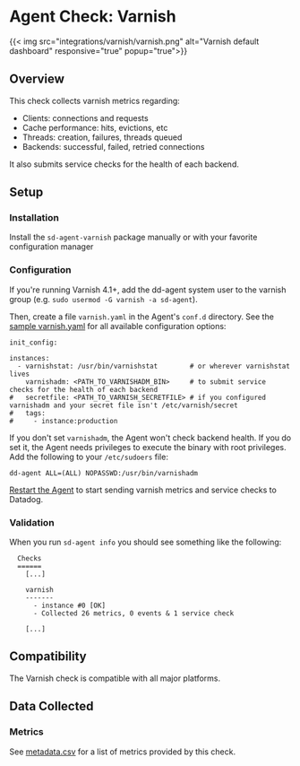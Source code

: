 # Agent Check: Varnish
{{< img src="integrations/varnish/varnish.png" alt="Varnish default dashboard" responsive="true" popup="true">}}
## Overview

This check collects varnish metrics regarding:

* Clients: connections and requests
* Cache performance: hits, evictions, etc
* Threads: creation, failures, threads queued
* Backends: successful, failed, retried connections

It also submits service checks for the health of each backend.

## Setup
### Installation

Install the `sd-agent-varnish` package manually or with your favorite configuration manager

### Configuration

If you're running Varnish 4.1+, add the dd-agent system user to the varnish group (e.g. `sudo usermod -G varnish -a sd-agent`).

Then, create a file `varnish.yaml` in the Agent's `conf.d` directory. See the [sample varnish.yaml](https://github.com/DataDog/integrations-core/blob/master/varnish/conf.yaml.example) for all available configuration options:

```
init_config:

instances:
  - varnishstat: /usr/bin/varnishstat        # or wherever varnishstat lives
    varnishadm: <PATH_TO_VARNISHADM_BIN>     # to submit service checks for the health of each backend
#   secretfile: <PATH_TO_VARNISH_SECRETFILE> # if you configured varnishadm and your secret file isn't /etc/varnish/secret
#   tags:
#     - instance:production
```

If you don't set `varnishadm`, the Agent won't check backend health. If you do set it, the Agent needs privileges to execute the binary with root privileges. Add the following to your `/etc/sudoers` file:

```
dd-agent ALL=(ALL) NOPASSWD:/usr/bin/varnishadm
```

[Restart the Agent](https://docs.datadoghq.com/agent/faq/start-stop-restart-the-datadog-agent) to start sending varnish metrics and service checks to Datadog.

### Validation

When you run `sd-agent info` you should see something like the following:

```
  Checks
  ======
    [...]

    varnish
    -------
      - instance #0 [OK]
      - Collected 26 metrics, 0 events & 1 service check

    [...]
```
## Compatibility

The Varnish check is compatible with all major platforms.

## Data Collected
### Metrics
See [metadata.csv](metadata.csv) for a list of metrics provided by this check.

